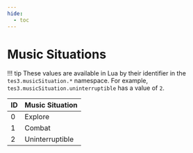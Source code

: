 ```yaml
---
hide:
  - toc
---
```


# Music Situations

!!! tip
	These values are available in Lua by their identifier in the `tes3.musicSituation.*` namespace. For example, `tes3.musicSituation.uninterruptible` has a value of `2`.

ID | Music Situation
-- | ---------------
0  | Explore
1  | Combat
2  | Uninterruptible